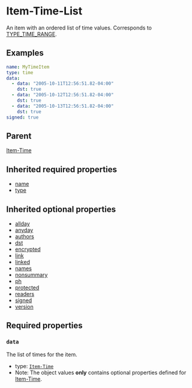 <!--
   Copyright 2023 HCL America, Inc.

   Licensed under the Apache License, Version 2.0 (the "License"); you may not
   use this file except in compliance with the License. You may obtain a copy of
   the License at

       http://www.apache.org/licenses/LICENSE-2.0

   Unless required by applicable law or agreed to in writing, software
   distributed under the License is distributed on an "AS IS" BASIS, WITHOUT
   WARRANTIES OR CONDITIONS OF ANY KIND, either express or implied. See the
   License for the specific language governing permissions and limitations under
   the License.
-->

# Item-Time-List

An item with an ordered list of time values. Corresponds to
[TYPE_TIME_RANGE](https://opensource.hcltechsw.com/domino-c-api-docs/reference/Symb/TYPE_xxx%20%5BTIME_RANGE%5D/).

## Examples
```yaml
name: MyTimeItem
type: time
data:
  - data: "2005-10-11T12:56:51.82-04:00"
    dst: true
  - data: "2005-10-12T12:56:51.82-04:00"
    dst: true
  - data: "2005-10-13T12:56:51.82-04:00"
    dst: true
signed: true
```

## Parent
[Item-Time](./item-time-v1.md)

## Inherited required properties
* [name](./item-v1.md#name)
* [type](./item-time-v1.md#type)

## Inherited optional properties
* [allday](./item-time-v1.md#allday)
* [anyday](./item-time-v1.md#anyday)
* [authors](./item-v1.md#authors)
* [dst](./item-time-v1.md#dst)
* [encrypted](./item-v1.md#encrypted)
* [link](./item-v1.md#link)
* [linked](./item-v1.md#linked)
* [names](./item-v1.md#names)
* [nonsummary](./item-v1.md#nonsummary)
* [ph](./item-v1.md#ph)
* [protected](./item-v1.md#protected)
* [readers](./item-v1.md#readers)
* [signed](./item-v1.md#signed)
* [version](./item-v1.md#version)

## Required properties

### `data`
The list of times for the item.
* type: [`Item-Time`](./item-time-v1.md#optional-properties)
* Note: The object values **only** contains optional properties defined for
[Item-Time](./item-time-v1.md#optional-properties).
